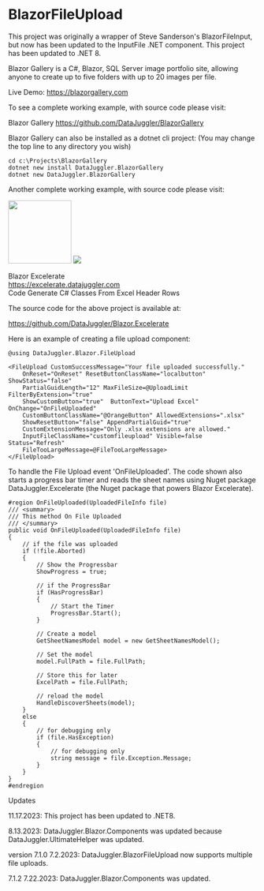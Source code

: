 # BlazorFileUpload

This project was originally a wrapper of Steve Sanderson's BlazorFileInput, but now has been
updated to the InputFile .NET component. This project has been updated to .NET 8.

Blazor Gallery is a C#, Blazor, SQL Server image portfolio site, allowing anyone to create up to
five folders with up to 20 images per file.

Live Demo: https://blazorgallery.com

To see a complete working example, with source code please visit:

Blazor Gallery
https://github.com/DataJuggler/BlazorGallery

Blazor Gallery can also be installed as a dotnet cli project: 
(You may change the top line to any directory you wish)

    cd c:\Projects\BlazorGallery
    dotnet new install DataJuggler.BlazorGallery
    dotnet new DataJuggler.BlazorGallery

Another complete working example, with source code please visit:

<img src=https://excelerate.datajuggler.com/Images/ExcelerateLogoSmallWhite.png height=128 width=128>
<img src=https://excelerate.datajuggler.com/Images/logotextsparkled.png>

Blazor Excelerate <br />
https://excelerate.datajuggler.com <br />
Code Generate C# Classes From Excel Header Rows

The source code for the above project is available at:

https://github.com/DataJuggler/Blazor.Excelerate

Here is an example of creating a file upload component:

    @using DataJuggler.Blazor.FileUpload

    <FileUpload CustomSuccessMessage="Your file uploaded successfully." 
        OnReset="OnReset" ResetButtonClassName="localbutton" ShowStatus="false"
        PartialGuidLength="12" MaxFileSize=@UploadLimit FilterByExtension="true" 
        ShowCustomButton="true"  ButtonText="Upload Excel" OnChange="OnFileUploaded"
        CustomButtonClassName="@OrangeButton" AllowedExtensions=".xlsx"
        ShowResetButton="false" AppendPartialGuid="true"
        CustomExtensionMessage="Only .xlsx extensions are allowed." 
        InputFileClassName="customfileupload" Visible=false Status="Refresh"
        FileTooLargeMessage=@FileTooLargeMessage>
    </FileUpload>
    

To handle the File Upload event 'OnFileUploaded'. The code shown also starts a progress bar timer and reads the sheet names
using Nuget package DataJuggler.Excelerate (the Nuget package that powers Blazor Excelerate). 

    #region OnFileUploaded(UploadedFileInfo file)
    /// <summary>
    /// This method On File Uploaded
    /// </summary>
    public void OnFileUploaded(UploadedFileInfo file)
    {
        // if the file was uploaded
        if (!file.Aborted)
        {
            // Show the Progressbar
            ShowProgress = true;
            
            // if the ProgressBar
            if (HasProgressBar)
            {
                // Start the Timer
                ProgressBar.Start();
            }
            
            // Create a model
            GetSheetNamesModel model = new GetSheetNamesModel();
            
            // Set the model
            model.FullPath = file.FullPath;
            
            // Store this for later
            ExcelPath = file.FullPath;
            
            // reload the model
            HandleDiscoverSheets(model);
        }
        else
        {
            // for debugging only
            if (file.HasException)
            {
                // for debugging only
                string message = file.Exception.Message;
            }
        }
    }
    #endregion
    
Updates

11.17.2023: This project has been updated to .NET8.

8.13.2023: DataJuggler.Blazor.Components was updated because DataJuggler.UltimateHelper was updated.

version 7.1.0
7.2.2023: DataJuggler.BlazorFileUpload now supports multiple file uploads.

7.1.2
7.22.2023: DataJuggler.Blazor.Components was updated.